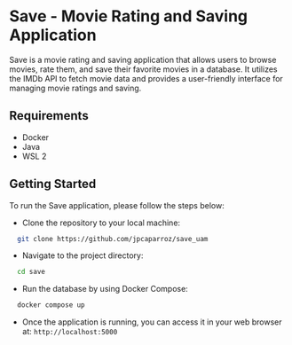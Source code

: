 # Save - Movie Rating and Saving Application

Save is a movie rating and saving application that allows users to browse movies, rate them, and save their favorite movies in a database. It utilizes the IMDb API to fetch movie data and provides a user-friendly interface for managing movie ratings and saving.

## Requirements
- Docker
- Java
- WSL 2

## Getting Started
To run the Save application, please follow the steps below:

- Clone the repository to your local machine:
```bash
  git clone https://github.com/jpcaparroz/save_uam
```
- Navigate to the project directory:
```bash
  cd save
```
- Run the database by using Docker Compose:
```bash
  docker compose up
```
- Once the application is running, you can access it in your web browser at:
`http://localhost:5000`